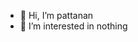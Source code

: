 - 👋 Hi, I’m pattanan
- 👀 I’m interested in nothing



<!---
pattanan-pr/pattanan-pr is a ✨ special ✨ repository because its `README.md` (this file) appears on your GitHub profile.
You can click the Preview link to take a look at your changes.
--->
